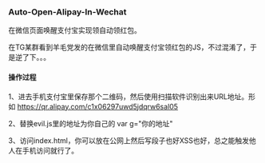 ### Auto-Open-Alipay-In-Wechat

在微信页面唤醒支付宝实现领自动领红包。

在TG某群看到羊毛党发的在微信里自动唤醒支付宝领红包的JS，不过混淆了，于是逆了下。。。


####  操作过程
1、进去手机支付宝里保存那个二维码，然后使用扫描软件识别出来URL地址。形如 https://qr.alipay.com/c1x06297uwd5jdqrw6sal05

2、替换evil.js里的地址为你自己的
var g="你的地址"

3、访问index.html，你可以放在公网上然后写段子也好XSS也好，总之能触发他人在手机访问就行了。
